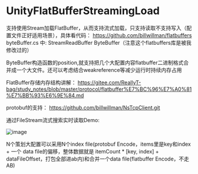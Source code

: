 # UnityFlatBufferStreamingLoad

支持使用Stream加载FlatBuffer，从而支持流式加载，只支持读取不支持写入（配置文件正好适用场景），具体看代码：
https://github.com/billwillman/flatbuffers
byteBuffer.cs 中: StreamReadBuffer ByteBuffer（注意这个flatbuffers库是被我修改过的）

ByteBuffer构造函数的position,就支持把几个大配置内容flatbuffer二进制格式合并成一个大文件。还可以考虑结合weakreference等减少运行时持续内存占用

FlatBuffer存储内存结构讲解：
https://gitee.com/ReallyT-bag/study_notes/blob/master/protocol/flatbuffer%E7%BC%96%E7%A0%81%E7%BB%93%E6%9E%84.md

protobuf的支持：
https://github.com/billwillman/NsTcpClient.git

通过FileStream流式搜索实时读取Demo:

![image](https://user-images.githubusercontent.com/3533457/236686954-b7e7f8e2-970b-4b61-ab55-9d4ed9e93dd8.png)

N个策划大配置可以采用N个index file(protobuf Encode，items里是key和index + 一个 data file的偏移，整体数据就是 itemCount * [key, index] + dataFileOffset，打包全部进ab内)和合并一个data file(flatbuffer Encode，不走AB)

